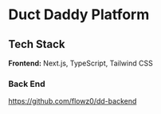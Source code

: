# Duct Daddy Platform
## Tech Stack
**Frontend:** Next.js, TypeScript, Tailwind CSS

### Back End
https://github.com/flowz0/dd-backend
